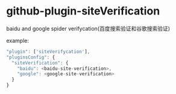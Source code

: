 # github-plugin-siteVerification
baidu and google spider verifycation(百度搜索验证和谷歌搜索验证)

example:

```js
"plugin": ['siteVerifycation'],
"pluginsConfig": {
  "siteVerification": {
    "baidu": <baidu-site-verification>,
    "google": <google-site-verification>
  }
}
```
